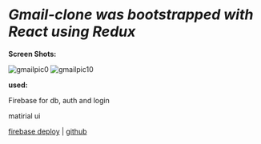 # *Gmail-clone was bootstrapped with React using Redux*

**Screen Shots:**



![gmailpic0](https://user-images.githubusercontent.com/80868084/133536198-53b5cc1e-9094-4ba9-9d4b-6c4c61f0534b.jpg)
![gmailpic10](https://user-images.githubusercontent.com/80868084/133536213-4d0be68d-09ab-47ba-a7e6-30557ab7bf97.jpg)








**used:**

Firebase for db, auth and login

matirial ui

[firebase deploy](https://fir-c3a65.web.app/)  |
  [github](https://github.com/OritLeshem/gmail-clone)

